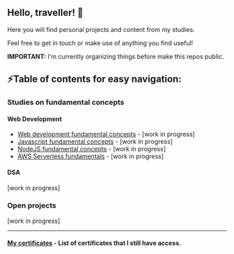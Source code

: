 ## Hello, traveller! 👋

Here you will find personal projects and content from my studies.

Feel free to get in touch or make use of anything you find useful!

**IMPORTANT:** I'm currently organizing things before make this repos public.

## ⚡Table of contents for easy navigation:

### Studies on fundamental concepts
#### Web Development
- [Web development fundamental concepts](https://github.com/techno-canvas/concepts-web-development) - [work in progress]
- [Javascript fundamental concepts](https://github.com/techno-canvas/concepts-javascript) - [work in progress]
- [NodeJS fundamental concepts](https://github.com/techno-canvas/concepts-nodejs) - [work in progress]
- [AWS Serverless fundamentals](https://github.com/techno-canvas/concepts-aws-serverless) - [work in progress]

#### DSA
  [work in progress]
  
### Open projects
  [work in progress]

---

#### [My certificates](https://github.com/techno-canvas/certificates) - List of certificates that I still have access.

